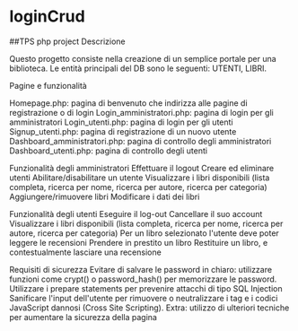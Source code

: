 # loginCrud
##TPS php project
Descrizione

Questo progetto consiste nella creazione di un semplice portale per una biblioteca. Le entità principali del DB sono le seguenti: UTENTI, LIBRI.

Pagine e funzionalità

Homepage.php: pagina di benvenuto che indirizza alle pagine di registrazione o di login
Login_amministratori.php: pagina di login per gli amministratori
Login_utenti.php: pagina di login per gli utenti
Signup_utenti.php: pagina di registrazione di un nuovo utente
Dashboard_amministratori.php: pagina di controllo degli amministratori
Dashboard_utenti.php: pagina di controllo degli utenti


Funzionalità degli amministratori
Effettuare il logout
Creare ed eliminare utenti
Abilitare/disabilitare un utente
Visualizzare i libri disponibili (lista completa, ricerca per nome, ricerca per autore, ricerca per categoria)
Aggiungere/rimuovere libri
Modificare i dati dei libri


Funzionalità degli utenti
Eseguire il log-out
Cancellare il suo account
Visualizzare i libri disponibili (lista completa, ricerca per nome, ricerca per autore, ricerca per categoria)
Per un libro selezionato l'utente deve poter leggere le recensioni
Prendere in prestito un libro
Restituire un libro, e contestualmente lasciare una recensione


Requisiti di sicurezza
Evitare di salvare le password in chiaro: utilizzare funzioni come crypt() o password_hash() per memorizzare le password.
Utilizzare i prepare statements per prevenire attacchi di tipo SQL Injection
Sanificare l'input dell'utente per rimuovere o neutralizzare i tag e i codici JavaScript dannosi (Cross Site Scripting).
Extra: utilizzo di ulteriori tecniche per aumentare la sicurezza della pagina 
